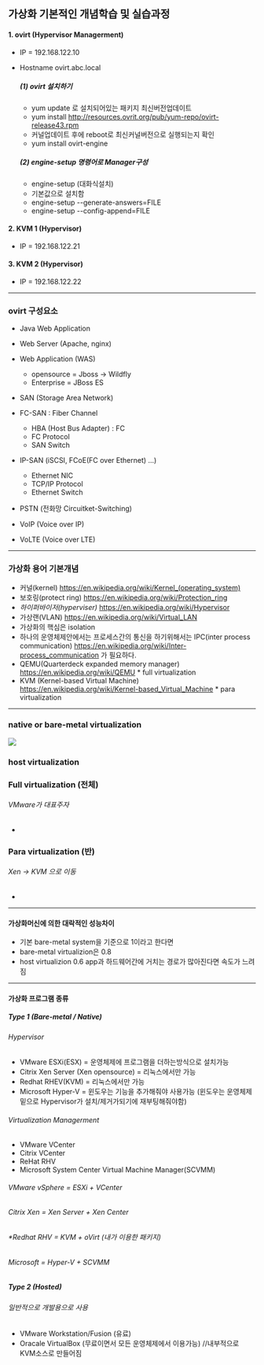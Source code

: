 ## 가상화 기본적인 개념학습 및 실습과정
#### 1. ovirt (Hypervisor Managerment)
+ IP = 192.168.122.10
+ Hostname ovirt.abc.local
  ##### (1) ovirt 설치하기
  + yum update 로 설치되어있는 패키지 최신버전업데이트
  + yum install http://resources.ovrit.org/pub/yum-repo/ovirt-release43.rpm
  + 커널업데이트 후에 reboot로 최신커널버전으로 실행되는지 확인
  + yum install ovirt-engine

  ##### (2) engine-setup 명령어로 Manager구성
  + engine-setup (대화식설치)
   + 기본값으로 설치함
  + engine-setup --generate-answers=FILE
  + engine-setup --config-append=FILE





#### 2. KVM 1 (Hypervisor)
+ IP = 192.168.122.21

#### 3. KVM 2 (Hypervisor)
+ IP = 192.168.122.22

***

### ovirt 구성요소

+ Java Web Application

+ Web Server (Apache, nginx)

+ Web Application (WAS)
  + opensource = Jboss -> Wildfly
  + Enterprise = JBoss ES

+ SAN (Storage Area Network)

+ FC-SAN : Fiber Channel
  + HBA (Host Bus Adapter) : FC
  + FC Protocol
  + SAN Switch
  
+ IP-SAN (iSCSI, FCoE(FC over Ethernet) ...)
  + Ethernet NIC
  + TCP/IP Protocol
  + Ethernet Switch
  
+ PSTN (전화망 Circuitket-Switching)
+ VoIP (Voice over IP)
+ VoLTE (Voice over LTE)

***

### 가상화 용어 기본개념
  + 커널(kernel) https://en.wikipedia.org/wiki/Kernel_(operating_system)
  + 보호링(protect ring) https://en.wikipedia.org/wiki/Protection_ring
  + *하이퍼바이저(hyperviser)* https://en.wikipedia.org/wiki/Hypervisor
  + 가상랜(VLAN) https://en.wikipedia.org/wiki/Virtual_LAN
  + 가상화의 핵심은 isolation
  + 하나의 운영체제안에서는 프로세스간의 통신을 하기위해서는 IPC(inter process communication) https://en.wikipedia.org/wiki/Inter-process_communication 가 필요하다.
  + QEMU(Quarterdeck expanded memory manager) https://en.wikipedia.org/wiki/QEMU * full virtualization
  + KVM (Kernel-based Virtual Machine) https://en.wikipedia.org/wiki/Kernel-based_Virtual_Machine * para virtualization

***

### native or bare-metal virtualization
  <img src="https://drive.google.com/drive/my-drive"></img>

### host virtualization

### Full virtualization (전체)
  ###### VMware가 대표주자
  + 
### Para virtualization (반)
  ###### Xen -> KVM 으로 이동
  +

***

#### 가상화머신에 의한 대락적인 성능차이
  + 기본 bare-metal system을 기준으로 1이라고 한다면
  + bare-metal virtualizion은 0.8
  + host virtualizion 0.6
  app과 하드웨어간에 거치는 경로가 많아진다면 속도가 느려짐

***

#### 가상화 프로그램 종류
  ##### Type 1 (Bare-metal / Native)
  ###### Hypervisor

  + VMware ESXi(ESX) = 운영체제에 프로그램을 더하는방식으로 설치가능
  + Citrix Xen Server (Xen opensource) = 리눅스에서만 가능 
  + Redhat RHEV(KVM) = 리눅스에서만 가능
  + Microsoft Hyper-V = 윈도우는 기능을 추가해줘야 사용가능 (윈도우는 운영체제 밑으로 Hypervisor가 설치/제거가되기에 재부팅해줘야함)

  ###### Virtualization Managerment
  + VMware VCenter
  + Citrix VCenter
  + ReHat RHV
  + Microsoft System Center Virtual Machine Manager(SCVMM)


  ###### VMware vSphere = ESXi + VCenter
  ###### Citrix Xen = Xen Server + Xen Center
  ###### *Redhat RHV = KVM + oVirt (내가 이용한 패키지)
  ###### Microsoft = Hyper-V + SCVMM


##### Type 2 (Hosted)
  ###### 일반적으로 개발용으로 사용
  + VMware Workstation/Fusion (유료)
  + Oracale VirtualBox (무료이면서 모든 운영체제에서 이용가능) //내부적으로 KVM소스로 만들어짐
